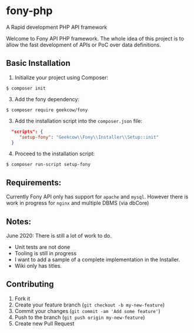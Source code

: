 # fony-php
A Rapid development PHP API framework

Welcome to Fony API PHP framework. The whole idea of this project is to allow the fast development of APIs or PoC over data definitions.

## Basic Installation
1. Initialize your project using Composer:
```
$ composer init
```
3. Add the fony dependency:
```
$ composer require geekcow/fony
```
3. Add the installation script into the `composer.json` file:
```json
  "scripts": {
     "setup-fony": "Geekcow\\Fony\\Installer\\Setup::init"
  }
```
4. Proceed to the installation script:
```
$ composer run-script setup-fony
```

## Requirements:
Currently Fony API only has support for `apache` and `mysql`. However there is work in progress for `nginx` and multiple DBMS (via dbCore)

## Notes:
June 2020: There is still a lot of work to do.
* Unit tests are not done
* Tooling is still in progress
* I want to add a sample of a complete implementation in the Installer.
* Wiki only has titles.

## Contributing

1. Fork it
2. Create your feature branch (`git checkout -b my-new-feature`)
3. Commit your changes (`git commit -am 'Add some feature'`)
4. Push to the branch (`git push origin my-new-feature`)
5. Create new Pull Request
